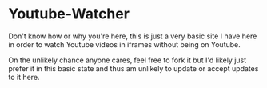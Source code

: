 # Youtube-Watcher
Don't know how or why you're here, this is just a very basic site I have here in order to watch Youtube videos in iframes without being on Youtube.

On the unlikely chance anyone cares, feel free to fork it but I'd likely just prefer it in this basic state and thus am unlikely to update or accept updates to it here.
